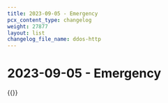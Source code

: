 ```yaml
---
title: 2023-09-05 - Emergency
pcx_content_type: changelog
weight: 27877
layout: list
changelog_file_name: ddos-http
---
```


# 2023-09-05 - Emergency

{{<changelog-entry date="2023-09-05" >}}
